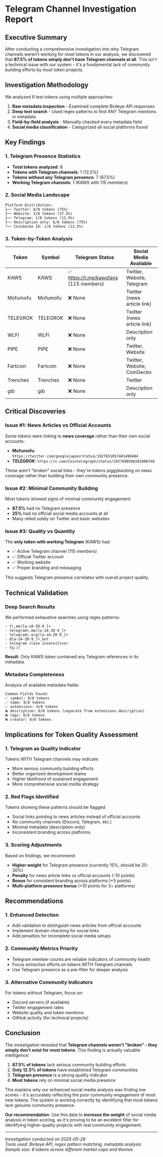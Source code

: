 # Telegram Channel Investigation Report

## Executive Summary

After conducting a comprehensive investigation into why Telegram channels weren't working for most tokens in our analysis, we discovered that **87.5% of tokens simply don't have Telegram channels at all**. This isn't a technical issue with our system - it's a fundamental lack of community building efforts by most token projects.

## Investigation Methodology

We analyzed 8 test tokens using multiple approaches:
1. **Raw metadata inspection** - Examined complete Birdeye API responses
2. **Deep text search** - Used regex patterns to find ANY Telegram mentions in metadata
3. **Field-by-field analysis** - Manually checked every metadata field
4. **Social media classification** - Categorized all social platforms found

## Key Findings

### 1. Telegram Presence Statistics
- **Total tokens analyzed**: 8
- **Tokens with Telegram channels**: 1 (12.5%)
- **Tokens without any Telegram presence**: 7 (87.5%)
- **Working Telegram channels**: 1 (KAWS with 115 members)

### 2. Social Media Landscape
```
Platform Distribution:
├── Twitter: 6/8 tokens (75%)
├── Website: 3/8 tokens (37.5%)
├── Telegram: 1/8 tokens (12.5%)
├── Description only: 6/8 tokens (75%)
└── CoinGecko ID: 1/8 tokens (12.5%)
```

### 3. Token-by-Token Analysis

| Token | Symbol | Telegram Status | Social Media Available |
|-------|--------|----------------|----------------------|
| KAWS | KAWS | ✅ https://t.me/kawsfans (115 members) | Twitter, Website, Telegram |
| Mofumofu | Mofumofu | ❌ None | Twitter (news article link) |
| TELEGROK | TELEGROK | ❌ None | Twitter (news article link) |
| WLFI | WLFI | ❌ None | Description only |
| PIPE | PIPE | ❌ None | Twitter, Website |
| Fartcoin | Fartcoin | ❌ None | Twitter, Website, CoinGecko |
| Trenches | Trenches | ❌ None | Twitter |
| gib | gib | ❌ None | Description only |

## Critical Discoveries

### Issue #1: News Articles vs Official Accounts
Some tokens were linking to **news coverage** rather than their own social accounts:
- **Mofumofu**: `https://twitter.com/googlejapan/status/1927651057481490484`
- **TELEGROK**: `https://x.com/Cointelegraph/status/1927699508281880740`

These aren't "broken" social links - they're tokens piggybacking on news coverage rather than building their own community presence.

### Issue #2: Minimal Community Building
Most tokens showed signs of minimal community engagement:
- **87.5%** had no Telegram presence
- **25%** had no official social media accounts at all
- Many relied solely on Twitter and basic websites

### Issue #3: Quality vs Quantity
The **only token with working Telegram** (KAWS) had:
- ✅ Active Telegram channel (115 members)
- ✅ Official Twitter account
- ✅ Working website
- ✅ Proper branding and messaging

This suggests Telegram presence correlates with overall project quality.

## Technical Validation

### Deep Search Results
We performed exhaustive searches using regex patterns:
```regex
- t\.me/[a-zA-Z0-9_]+
- telegram\.me/[a-zA-Z0-9_]+
- telegram\.org/[a-zA-Z0-9_]+
- @[a-zA-Z0-9_]+_bot
- telegram (case insensitive)
- tg://
```

**Result**: Only KAWS token contained any Telegram references in its metadata.

### Metadata Completeness
Analysis of available metadata fields:
```
Common Fields Found:
✅ symbol: 8/8 tokens
✅ name: 8/8 tokens
✅ extensions: 8/8 tokens
❌ description: 0/8 tokens (separate from extensions.description)
❌ tags: 0/8 tokens
❌ creator: 0/8 tokens
```

## Implications for Token Quality Assessment

### 1. Telegram as Quality Indicator
Tokens WITH Telegram channels may indicate:
- More serious community building efforts
- Better organized development teams
- Higher likelihood of sustained engagement
- More comprehensive social media strategy

### 2. Red Flags Identified
Tokens showing these patterns should be flagged:
- Social links pointing to news articles instead of official accounts
- No community channels (Discord, Telegram, etc.)
- Minimal metadata (description-only)
- Inconsistent branding across platforms

### 3. Scoring Adjustments
Based on findings, we recommend:
- **Higher weight** for Telegram presence (currently 15%, should be 25-30%)
- **Penalty** for news article links vs official accounts (-10 points)
- **Bonus** for consistent branding across platforms (+5 points)
- **Multi-platform presence bonus** (+10 points for 3+ platforms)

## Recommendations

### 1. Enhanced Detection
- Add validation to distinguish news articles from official accounts
- Implement domain checking for social links
- Add penalties for incomplete social media setups

### 2. Community Metrics Priority
- Telegram member counts are reliable indicators of community health
- Focus extraction efforts on tokens WITH Telegram channels
- Use Telegram presence as a pre-filter for deeper analysis

### 3. Alternative Community Indicators
For tokens without Telegram, focus on:
- Discord servers (if available)
- Twitter engagement rates
- Website quality and token mentions
- GitHub activity (for technical projects)

## Conclusion

The investigation revealed that **Telegram channels weren't "broken" - they simply don't exist for most tokens**. This finding is actually valuable intelligence:

1. **87.5% of tokens** lack serious community building efforts
2. **Only 12.5% of tokens** have established Telegram communities  
3. **Telegram presence** is a strong quality indicator
4. **Most tokens** rely on minimal social media presence

This explains why our enhanced social media analysis was finding low scores - it's accurately reflecting the poor community engagement of most new tokens. The system is working correctly by identifying that most tokens lack genuine community presence.

**Our recommendation**: Use this data to **increase the weight** of social media analysis in token scoring, as it's proving to be an excellent filter for identifying higher-quality projects with real community engagement.

---

*Investigation conducted on 2025-05-28*  
*Tools used: Birdeye API, regex pattern matching, metadata analysis*  
*Sample size: 8 tokens across different market caps and themes* 